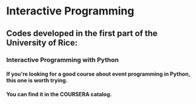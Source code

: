 ﻿# Interactive Programming
 
 ## Codes developed in the first part of the University of Rice:
 ### Interactive Programming with Python
 
 #### If you're looking for a good course about event programming in Python, this one is worth trying.
 #### You can find it in the COURSERA catalog.
